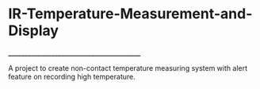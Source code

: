 # IR-Temperature-Measurement-and-Display
**________________________________________**

A project to create non-contact temperature measuring system with alert feature on recording high temperature. 
